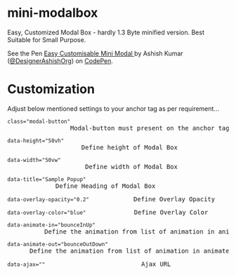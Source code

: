 <script>
  (function(i,s,o,g,r,a,m){i['GoogleAnalyticsObject']=r;i[r]=i[r]||function(){
  (i[r].q=i[r].q||[]).push(arguments)},i[r].l=1*new Date();a=s.createElement(o),
  m=s.getElementsByTagName(o)[0];a.async=1;a.src=g;m.parentNode.insertBefore(a,m)
  })(window,document,'script','https://www.google-analytics.com/analytics.js','ga');

  ga('create', 'UA-89325718-1', 'auto');
  ga('send', 'pageview');

</script>


# mini-modalbox
Easy, Customized Modal Box - hardly 1.3 Byte minified version. Best Suitable for Small Purpose.

<p data-height="500" data-theme-id="dark" data-slug-hash="bBOejQ" data-default-tab="result" data-user="DesignerAshishOrg" data-embed-version="2" data-pen-title="Easy Customisable Mini Modal " class="codepen">See the Pen <a href="http://codepen.io/DesignerAshishOrg/pen/bBOejQ/">Easy Customisable Mini Modal </a> by Ashish Kumar (<a href="http://codepen.io/DesignerAshishOrg">@DesignerAshishOrg</a>) on <a href="http://codepen.io">CodePen</a>.</p>
<script async src="https://production-assets.codepen.io/assets/embed/ei.js"></script>


# Customization
Adjust below mentioned settings to your anchor tag as per requirement...

<pre><code>class="modal-button" </code>                 Modal-button must present on the anchor tag </pre>
<pre><code>data-height="50vh"</code>                    Define height of Modal Box </pre>
<pre><code>data-width="50vw"</code>                     Define width of Modal Box </pre>
<pre><code>data-title="Sample Popup"</code>             Define Heading of Modal Box </pre>
<pre><code>data-overlay-opacity="0.2"</code>            Define Overlay Opacity </pre>
<pre><code>data-overlay-color="blue"</code>             Define Overlay Color </pre>
<pre><code>data-animate-in="bounceInUp"</code>          Define the animation from list of animation in animate.css https://daneden.github.io/animate.css/  </pre>
<pre><code>data-animate-out="bounceOutDown"</code>      Define the animation from list of animation in animate.css https://daneden.github.io/animate.css/ </pre>
<pre><code>data-ajax=""</code>                          Ajax URL </pre>
